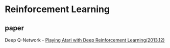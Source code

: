# Reinforcement Learning

## paper
Deep Q-Network - [Playing Atari with Deep Reinforcement Learning(2013.12)](https://arxiv.org/abs/1312.5602)
